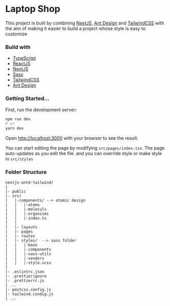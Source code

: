 # Laptop Shop

This project is built by combining [NextJS](https://nextjs.org/), [Ant Design](https://ant.design/) and [TailwindCSS](https://tailwindcss.com/) with the aim of making it easier to build a project whose style is easy to customize

### Build with

- [TypeScript](https://www.typescriptlang.org/)
- [ReactJS](https://reactjs.org/)
- [NextJS](https://nextjs.org/)
- [Sass](https://sass-lang.com/)
- [TailwindCSS](https://tailwindcss.com/)
- [Ant Design](https://ant.design/)

### Getting Started...

First, run the development server:

```bash
npm run dev
# or
yarn dev
```

Open [http://localhost:3000](http://localhost:3000) with your browser to see the result.

You can start editing the page by modifying `src/pages/index.tsx`. The page auto-updates as you edit the file. and you can override style or make style in `src/styles`

### Folder Structure

```
nextjs-antd-tailwind/
|
|- public
|- src/
|   |-components/ --> atomic design
|   |   |-atoms
|   |   |-moleculs
|   |   |-organisms
|   |   |-index.ts
|   |
|   |- layouts
|   |- pages
|   |- routes
|   |- styles/  --> sass folder
|   |   |-base
|   |   |-components
|   |   |-sass-utils
|   |   |-vendors
|   |   |-style.scss
|
|- .eslintrc.json
|- .prettierignore
|- .prettierrc.js
| ...
|- postcss.config.js
|- tailwind.condig.js
| ...
```
